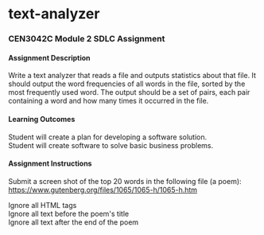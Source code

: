 # text-analyzer
### CEN3042C Module 2 SDLC Assignment
#### Assignment Description<br>
Write a text analyzer that reads a file and outputs statistics about that file. It should output the word frequencies of all words in the file, sorted by the most frequently used word. The output should be a set of pairs, each pair containing a word and how many times it occurred in the file.<br>

#### Learning Outcomes<br>
Student will create a plan for developing a software solution.<br>
Student will create software to solve basic business problems.<br>

#### Assignment Instructions
Submit a screen shot of the top 20 words in the following file (a poem):<br> 
https://www.gutenberg.org/files/1065/1065-h/1065-h.htm<br>

Ignore all HTML tags<br>
Ignore all text before the poem's title<br>
Ignore all text after the end of the poem<br>
